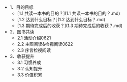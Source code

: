 * 1、目的目标
    * [1.1 共读一本书的目的？](1.1 共读一本书的目的？.md)
    * [1.2 达到什么目标？](1.2 达到什么目标？.md)
    * [1.3 期待完成后的收获？](1.3 期待完成后的收获？.md)
* 2、图书共读
    * 2.1 活动介绍0621
    * 2.2 主图阅读&检视阅读0622
    * 2.3 序言检视阅读
* 3、收获提升
    * 3.1 习惯养成
    * 3.2 认知提升
    * 3.3 价值积累